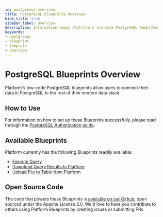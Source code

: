 ```yaml
---
id: postgresql-overview
title: PostgreSQL Blueprints Overview
hide_title: true
sidebar_label: Overview
description: Information about Platform's low-code PostgreSQL templates.
keywords:
- postgresql
- blueprint
- template
- overview
---
```


# PostgreSQL Blueprints Overview

Platform's low-code PostgreSQL blueprints allow users to connect their data in PostgreSQL to the rest of their modern data stack.


## How to Use
For information on how to set up these Blueprints successfully, please read through the [PostgreSQL Authorization guide](postgresql-authorization.md).


## Available Blueprints
Platform currently has the following Blueprints readily available:

- [Execute Query](postgresql-execute-query.md)
- [Download Query Results to Platform](postgresql-store-query-results-as-csv.md)
- [Upload File to Table from Platform](postgresql-upload-csv-to-table.md)

## Open Source Code
The code that powers these Blueprints is [available on our Github](https://github.com/shipyardapp/shipyard-blueprints/tree/main/shipyard_blueprints/postgresql), open sourced under the Apache License 2.0. We'd love to have you contribute to others using Platform Blueprints by creating issues or submitting PRs.
